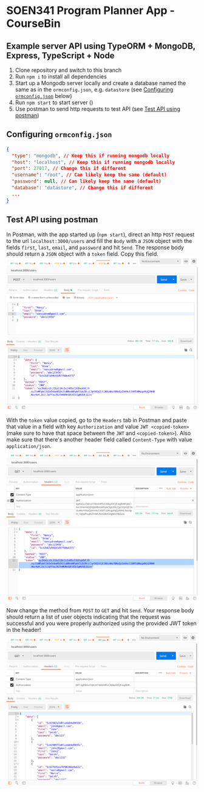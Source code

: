 # SOEN341 Program Planner App - CourseBin
## Example server API using TypeORM + MongoDB, Express, TypeScript + Node

1. Clone repository and switch to this branch
2. Run `npm i` to install all dependencies
3. Start up a Mongodb server locally and create a database named the same as in the `ormconfig.json`, e.g. `datastore` (see [Configuring `ormconfig.json`](#Configuring-ormconfig.json) below)
4. Run `npm start` to start server ()
5. Use postman to send http requests to test API (see [Test API using postman](#Test-API-using-postman))

## Configuring `ormconfig.json`

```json
{ 
  "type": "mongodb", // Keep this if running mongodb locally
  "host": "localhost", // Keep this if running mongodb locally
  "port": 27017, // Change this if different
  "username": "root", // Can likely keep the same (default)
  "password": null, // Can likely keep the same (default)
  "database": "datastore", // Change this if different
  ...
}
```

## Test API using postman
In Postman, with the app started up (`npm start`), direct an http `POST` request to the url `localhost:3000/users` and fill the `Body` with a `JSON` object with the fields `first`, `last`, `email`, and `password` and hit `Send`. The response body should return a `JSON` object with a `token` field. Copy this field.
![Post request '/users'](public/img/post-user.png)

With the `token` value copied, go to the `Headers` tab in Postman and paste that value in a field with key `Authorization` and value `JWT <copied-token>` (make sure to have that space between the `JWT` and `<copied-token>`). Also make sure that there's another header field called `Content-Type` with value `application/json`. 
![Get request '/users/' 1](public/img/get-user-1.png)

Now change the method from `POST` to `GET` and hit `Send`. Your response body should return a list of user objects indicating that the request was successful and you were properly authorized using the provided JWT token in the header!
![Get request '/users/' 2](public/img/get-user-2.png)